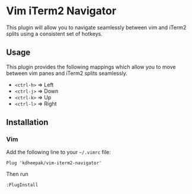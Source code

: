 Vim iTerm2 Navigator
==================

This plugin will allow you to navigate seamlessly between
vim and iTerm2 splits using a consistent set of hotkeys.

Usage
-----

This plugin provides the following mappings which allow you to move between vim panes and iTerm2 splits seamlessly.

- `<ctrl-h>` => Left
- `<ctrl-j>` => Down
- `<ctrl-k>` => Up
- `<ctrl-l>` => Right

Installation
------------

### Vim

Add the following line to your `~/.vimrc` file:

``` vim
Plug 'kdheepak/vim-iterm2-navigator'
```

Then run

```
:PlugInstall
```
